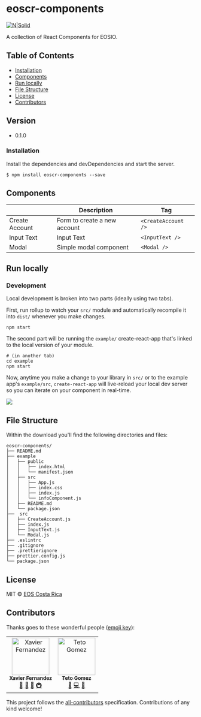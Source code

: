 # eoscr-components

[![N|Solid](https://eoscostarica.io/wp-content/uploads/2019/06/EOSCr-logo.png)](https://eoscostarica.io/)

A collection of React Components for EOSIO.

## Table of Contents

* [Installation](#installation)
* [Components](#components)
* [Run locally](#run-locally)
* [File Structure](#file-structure)
* [License](#license)
* [Contributors](#contributors)

## Version
- 0.1.0

### Installation
Install the dependencies and devDependencies and start the server.

```
$ npm install eoscr-components --save
```

## Components

|                |Description                          |Tag                        |
|----------------|-------------------------------|-----------------------------|
|Create Account | Form to create a new account          |`<CreateAccount />`           |
|Input Text          |Input Text           |`<InputText />`            |
|Modal          |Simple modal component |`<Modal />`|

## Run locally
### Development

Local development is broken into two parts (ideally using two tabs).

First, run rollup to watch your `src/` module and automatically recompile it into `dist/` whenever you make changes.

```
npm start
```

The second part will be running the `example/` create-react-app that's linked to the local version of your module.

```
# (in another tab)
cd example
npm start
```

Now, anytime you make a change to your library in `src/` or to the example app's `example/src`, `create-react-app` will live-reload your local dev server so you can iterate on your component in real-time.

![](https://media.giphy.com/media/12NUbkX6p4xOO4/giphy.gif)

## File Structure
Within the download you'll find the following directories and files:

```
eoscr-components/
├── README.md
├── example
│   ├── public
│   │   ├── index.html
│   │   └── manifest.json
│   ├── src
│   │   ├── App.js
│   │   ├── index.css
│   │   ├── index.js
│   │   └── infoComponent.js
│   ├── README.md
│   └── package.json
├──  src
│   ├── CreateAccount.js
│   ├── index.js
│   ├── InputText.js
│   └── Modal.js
├── .eslintrc
├── .gitignore
├── .prettierignore
├── prettier.config.js
└── package.json
```
## License

MIT © [EOS Costa Rica](https://eoscostarica.io)

## Contributors

Thanks goes to these wonderful people ([emoji key](https://github.com/kentcdodds/all-contributors#emoji-key)):
<table>
  <tr>
    <td align="center"><a href="https://github.com/xavier506"><img src="https://avatars0.githubusercontent.com/u/5632966?v=4" width="100px;" alt="Xavier Fernandez"/><br /><sub><b>Xavier Fernandez</b></sub></a><br /><a href="#ideas-xavier506" title="Ideas, Planning, & Feedback">🤔</a> <a href="#blog-xavier506" title="Blogposts">📝</a> <a href="#talk-xavier506" title="Talks">📢</a> <a href="#infra-xavier506" title="Infrastructure (Hosting, Build-Tools, etc)">🚇</a></td>
 <td align="center"><a href="https://github.com/tetogomez">
      <img src="https://avatars3.githubusercontent.com/u/10634375?s=460&v=4" width="100px;" alt="Teto Gomez"/><br /><sub><b>Teto Gomez</b></sub></a><br /><a href="https://github.com/eoscostarica/eosrate/commits?author=tetogomez" title="Ideas, Planning, & Feedback">🤔</a> <a href="https://github.com/eoscostarica/eosrate/commits?author=tetogomez" title="Code">💻</a> <a href="#review-tetogomez" title="Reviewed Pull Requests">👀</a></td>
  </tr>
</table>

This project follows the [all-contributors](https://github.com/kentcdodds/all-contributors) specification. Contributions of any kind welcome!

